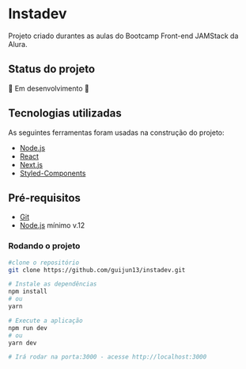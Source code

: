 # Instadev
Projeto criado durantes as aulas do Bootcamp Front-end JAMStack da Alura.

## Status do projeto
🚧 Em desenvolvimento 🚧

## Tecnologias utilizadas
As seguintes ferramentas foram usadas na construção do projeto:

* [Node.js](https://nodejs.org/en/)
* [React](https://pt-br.reactjs.org/)
* [Next.js](https://nextjs.org/)
* [Styled-Components](https://styled-components.com/)

## Pré-requisitos
* [Git](https://git-scm.com)
* [Node.js](https://nodejs.org/en/) mínimo v.12

### Rodando o projeto
```bash
#clone o repositório
git clone https://github.com/guijun13/instadev.git
```
```bash
# Instale as dependências
npm install
# ou
yarn
```
```bash
# Execute a aplicação
npm run dev
# ou
yarn dev

# Irá rodar na porta:3000 - acesse http://localhost:3000
```
